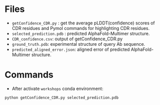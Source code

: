 # Files
- `getConfidence_CDR.py` : get the average pLDDT(confidence) scores of CDR residues and Pymol commands for highlighting CDR residues.
- `selected_prediction.pdb` : predicted AlphaFold-Multimer structure.
- `CDR_confidence.csv`: output of getConfidence_CDR.py
- `ground_truth.pdb`: experimental structure of query Ab sequence.
- `predicted_aligned_error.json`: aligned error of predicted AlphaFold-Multimer structure.

# Commands
- After activate `workshops` conda environment:
```
python getConfidence_CDR.py selected_prediction.pdb
```
